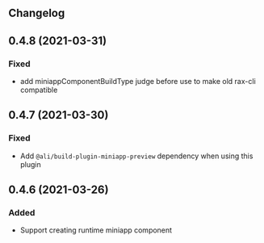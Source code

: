 ## Changelog

## 0.4.8 (2021-03-31)

### Fixed

- add miniappComponentBuildType judge before use to make old rax-cli compatible

## 0.4.7 (2021-03-30)

### Fixed

- Add `@ali/build-plugin-miniapp-preview` dependency when using this plugin

## 0.4.6 (2021-03-26)

### Added

- Support creating runtime miniapp component
